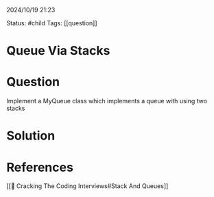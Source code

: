 2024/10/19
21:23

Status: #child 
Tags: [[question]]
# Queue Via Stacks
# Question
Implement a MyQueue class which implements a queue with using two stacks 

# Solution



# References

[[📙 Cracking The Coding Interviews#Stack And Queues]]